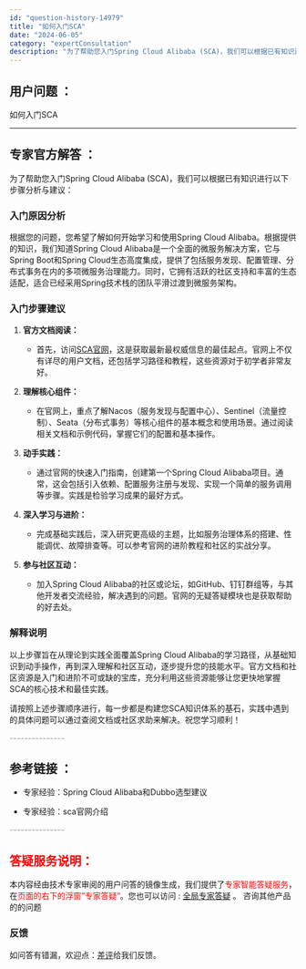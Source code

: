 ```yaml
---
id: "question-history-14979"
title: "如何入门SCA"
date: "2024-06-05"
category: "expertConsultation"
description: "为了帮助您入门Spring Cloud Alibaba (SCA)，我们可以根据已有知识进行以下步骤分析与建议：### 入门原因分析根据您的问题，您希望了解如何开始学习和使用Spring Cloud Alibaba。根据提供的知识，我们知道Spring Cloud Alibaba是一个全面的微服务解"
---
```


## 用户问题 ： 
 如何入门SCA  

---------------
## 专家官方解答 ：

为了帮助您入门Spring Cloud Alibaba (SCA)，我们可以根据已有知识进行以下步骤分析与建议：

### 入门原因分析
根据您的问题，您希望了解如何开始学习和使用Spring Cloud Alibaba。根据提供的知识，我们知道Spring Cloud Alibaba是一个全面的微服务解决方案，它与Spring Boot和Spring Cloud生态高度集成，提供了包括服务发现、配置管理、分布式事务在内的多项微服务治理能力。同时，它拥有活跃的社区支持和丰富的生态适配，适合已经采用Spring技术栈的团队平滑过渡到微服务架构。

### 入门步骤建议
1. **官方文档阅读：**
   - 首先，访问[SCA官网](https://sca.aliyun.com)，这是获取最新最权威信息的最佳起点。官网上不仅有详尽的用户文档，还包括学习路径和教程，这些资源对于初学者非常友好。

2. **理解核心组件：**
   - 在官网上，重点了解Nacos（服务发现与配置中心）、Sentinel（流量控制）、Seata（分布式事务）等核心组件的基本概念和使用场景。通过阅读相关文档和示例代码，掌握它们的配置和基本操作。

3. **动手实践：**
   - 通过官网的快速入门指南，创建第一个Spring Cloud Alibaba项目。通常，这会包括引入依赖、配置服务注册与发现、实现一个简单的服务调用等步骤。实践是检验学习成果的最好方式。

4. **深入学习与进阶：**
   - 完成基础实践后，深入研究更高级的主题，比如服务治理体系的搭建、性能调优、故障排查等。可以参考官网的进阶教程和社区的实战分享。

5. **参与社区互动：**
   - 加入Spring Cloud Alibaba的社区或论坛，如GitHub、钉钉群组等，与其他开发者交流经验，解决遇到的问题。官网的无疑答疑模块也是获取帮助的好去处。

### 解释说明
以上步骤旨在从理论到实践全面覆盖Spring Cloud Alibaba的学习路径，从基础知识到动手操作，再到深入理解和社区互动，逐步提升您的技能水平。官方文档和社区资源是入门和进阶不可或缺的宝库，充分利用这些资源能够让您更快地掌握SCA的核心技术和最佳实践。

请按照上述步骤顺序进行，每一步都是构建您SCA知识体系的基石，实践中遇到的具体问题可以通过查阅文档或社区求助来解决。祝您学习顺利！


<font color="#949494">---------------</font> 


## 参考链接 ：

* 专家经验：Spring Cloud Alibaba和Dubbo选型建议 
 
 * 专家经验：sca官网介绍 


 <font color="#949494">---------------</font> 
 


## <font color="#FF0000">答疑服务说明：</font> 

本内容经由技术专家审阅的用户问答的镜像生成，我们提供了<font color="#FF0000">专家智能答疑服务</font>，在<font color="#FF0000">页面的右下的浮窗”专家答疑“</font>。您也可以访问 : [全局专家答疑](https://answer.opensource.alibaba.com/docs/intro) 。 咨询其他产品的的问题

### 反馈
如问答有错漏，欢迎点：[差评](https://ai.nacos.io/user/feedbackByEnhancerGradePOJOID?enhancerGradePOJOId=15084)给我们反馈。
